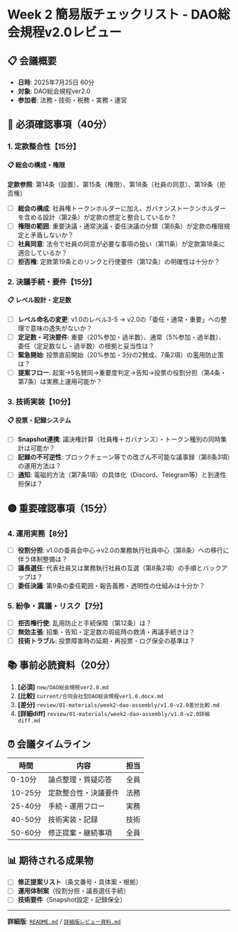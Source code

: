 # Week 2 簡易版チェックリスト - DAO総会規程v2.0レビュー

## 📋 会議概要
- **日時**: 2025年7月25日 60分
- **対象**: DAO総会規程ver2.0
- **参加者**: 法務・技術・税務・実務・運営

## 🔴 必須確認事項（40分）

### 1. 定款整合性【15分】

#### 📋 総会の構成・権限
**定款参照**: 第14条（設置）、第15条（権限）、第18条（社員の同意）、第19条（拒否権）

- [ ] **総会の構成**: 社員権トークンホルダーに加え、ガバナンストークンホルダーを含める設計（第2条）が定款の想定と整合しているか？
- [ ] **権限の範囲**: 重要決議・通常決議・委任決議の分類（第6条）が定款の権限規定と矛盾しないか？
- [ ] **社員同意**: 法令で社員の同意が必要な事項の扱い（第11条）が定款第18条に適合しているか？
- [ ] **拒否権**: 定款第19条とのリンクと行使要件（第12条）の明確性は十分か？

### 2. 決議手続・要件【15分】

#### 📋 レベル設計・定足数
- [ ] **レベル命名の変更**: v1.0のレベル3-5 → v2.0の「委任・通常・重要」への整理で意味の逸失がないか？
- [ ] **定足数・可決要件**: 重要（20%参加・過半数）、通常（5%参加・過半数）、委任（定足数なし・過半数）の根拠と妥当性は？
- [ ] **緊急開始**: 投票直前開始（20%参加・3分の2賛成、7条2項）の濫用防止策は？
- [ ] **提案フロー**: 起案→5名賛同→重要度判定→告知→投票の役割分担（第4条・第7条）は実務上運用可能か？

### 3. 技術実装【10分】

#### 📋 投票・記録システム
- [ ] **Snapshot連携**: 議決権計算（社員権＋ガバナンス）・トークン種別の同時集計は可能か？
- [ ] **記録の不可逆性**: ブロックチェーン等での改ざん不可能な議事録（第8条3項）の運用方法は？
- [ ] **通知**: 電磁的方法（第7条1項）の具体化（Discord、Telegram等）と到達性担保は？

## 🟡 重要確認事項（15分）

### 4. 運用実務【8分】
- [ ] **役割分担**: v1.0の委員会中心→v2.0の業務執行社員中心（第8条）への移行に伴う体制整備は？
- [ ] **議長選任**: 代表社員又は業務執行社員の互選（第8条2項）の手順とバックアップは？
- [ ] **委任決議**: 第9条の委任範囲・報告義務・透明性の仕組みは十分か？

### 5. 紛争・異議・リスク【7分】
- [ ] **拒否権行使**: 乱用防止と手続保障（第12条）は？
- [ ] **無効主張**: 招集・告知・定足数の瑕疵時の救済・再議手続きは？
- [ ] **技術トラブル**: 投票障害時の延期・再投票・ログ保全の基準は？

## 📚 事前必読資料（20分）
1. **[必須]** `new/DAO総会規程ver2.0.md`
2. **[比較]** `current/合同会社型DAO総会規程ver1.0.docx.md`
3. **[差分]** `review/01-materials/week2-dao-assembly/v1.0-v2.0差分比較.md`
4. **[詳細diff]** `review/01-materials/week2-dao-assembly/v1.0-v2.0詳細diff.md`

## ⏰ 会議タイムライン
| 時間 | 内容 | 担当 |
|------|------|------|
| 0-10分 | 論点整理・質疑応答 | 全員 |
| 10-25分 | 定款整合性・決議要件 | 法務 |
| 25-40分 | 手続・運用フロー | 実務 |
| 40-50分 | 技術実装・記録 | 技術 |
| 50-60分 | 修正提案・継続事項 | 全員 |

## 📊 期待される成果物
- [ ] **修正提案リスト**（条文番号・具体案・根拠）
- [ ] **運用体制案**（役割分担・議長選任手続）
- [ ] **技術要件**（Snapshot設定・記録保全）

---
**詳細版**: [`README.md`](./README.md) / [`詳細版レビュー資料.md`](./詳細版レビュー資料.md)


